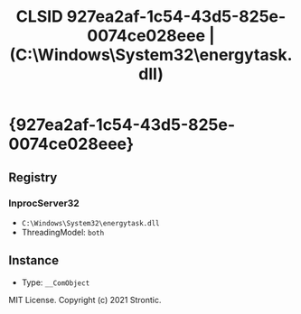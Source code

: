 ﻿---
title: "CLSID 927ea2af-1c54-43d5-825e-0074ce028eee | (C:\\Windows\\System32\\energytask.dll)"
excerpt: What is COM-Object CLSID 927ea2af-1c54-43d5-825e-0074ce028eee?
---

# {927ea2af-1c54-43d5-825e-0074ce028eee}


## Registry


### InprocServer32

* `C:\Windows\System32\energytask.dll`
* ThreadingModel: `both`

## Instance

* Type: `__ComObject`

MIT License. Copyright (c) 2021 Strontic.


